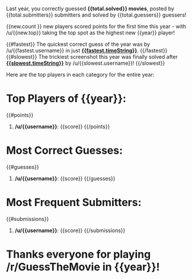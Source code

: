 Last year, you correctly guessed **{{total.solved}} movies**, posted by {{total.submitters}} submitters and solved by {{total.guessers}} guessers!

{{new.count }} new players scored points for the first time this year - with /u/{{new.top}} taking the top spot as the highest new {{year}} player!

{{#fastest}}
The quickest correct guess of the year was by /u/{{fastest.username}} in just [**{{fastest.timeString}}**](https://redd.it/{{fastest.postId}}).
{{/fastest}}
{{#slowest}}
The trickiest screenshot this year was finally solved after [**{{slowest.timeString}}**](https://redd.it/{{slowest.postId}}) by /u/{{slowest.username}}!
{{/slowest}}

Here are the top players in each category for the entire year:

# Top Players of {{year}}:

{{#points}}
1. **/u/{{username}}**: {{score}}
{{/points}}

# Most Correct Guesses:

{{#guesses}}
1. **/u/{{username}}**: {{score}}
{{/guesses}}

# Most Frequent Submitters:

{{#submissions}}
1. **/u/{{username}}**: {{score}}
{{/submissions}}

# Thanks everyone for playing /r/GuessTheMovie in {{year}}!